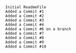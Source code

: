     Initial ReadmeFile
    Added a Commit #1
    Added a Commit #2
    Added a Commit #3
    Added a Commit #4
    Added a Commit #6 on a branch
    Added a Commit #7
    Added a Commit #8
    Added a Commit #9
    Added a Commit #10
